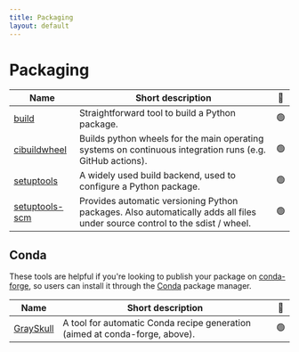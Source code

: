 ```yaml
---
title: Packaging
layout: default
---
```


# Packaging

| Name                                                      | Short description                                                                                                           | 🚦  |
| --------------------------------------------------------- | --------------------------------------------------------------------------------------------------------------------------- | :-: |
| [build](https://pypa-build.readthedocs.io/en/stable/)     | Straightforward tool to build a Python package.                                                                             | 🟢  |
| [cibuildwheel](https://cibuildwheel.readthedocs.io)       | Builds python wheels for the main operating systems on continuous integration runs (e.g. GitHub actions).                   | 🟢  |
| [setuptools](https://setuptools.pypa.io)                  | A widely used build backend, used to configure a Python package.                                                            | 🟢  |
| [setuptools-scm](https://github.com/pypa/setuptools_scm/) | Provides automatic versioning Python packages. Also automatically adds all files under source control to the sdist / wheel. | 🟢  |

## Conda

These tools are helpful if you're looking to publish your package on [conda-forge](https://conda-forge.org/), so users can install it through the [Conda](https://docs.conda.io/projects/conda/en/stable/) package manager.

| Name                                                      | Short description                                                           | 🚦  |
| --------------------------------------------------------- | --------------------------------------------------------------------------- | :-: |
| [GraySkull](https://github.com/conda-incubator/grayskull) | A tool for automatic Conda recipe generation (aimed at conda-forge, above). | 🟢  |
